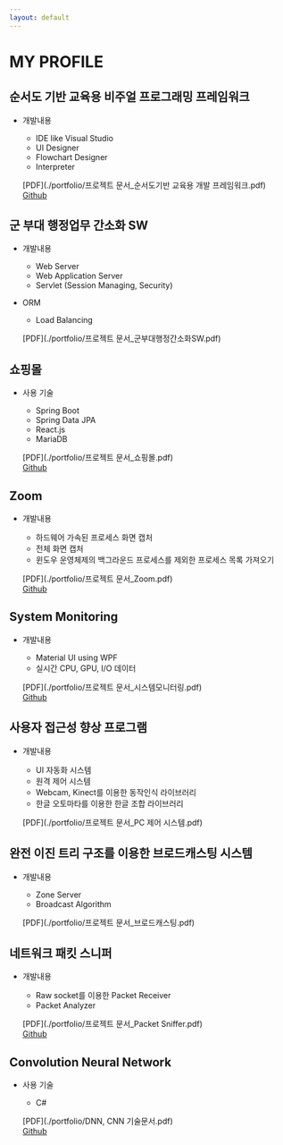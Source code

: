 ```yaml
---
layout: default
---
```


# MY PROFILE

## 순서도 기반 교육용 비주얼 프로그래밍 프레임워크
- 개발내용  
 	
	* IDE like Visual Studio
	* UI Designer
	* Flowchart Designer
	* Interpreter
	
	[PDF](./portfolio/프로젝트 문서_순서도기반 교육용 개발 프레임워크.pdf)  
	[Github](https://github.com/zkdlu/Flower-Project/tree/master/%EC%9D%B4%EC%A0%84%20%EA%B0%9C%EB%B0%9C%20%EC%BD%94%EB%93%9C/FLOWeR_Garden)




## 군 부대 행정업무 간소화 SW
- 개발내용  
 	
	* Web Server
	* Web Application Server
	* Servlet (Session Managing, Security)
* ORM
	* Load Balancing
	
	[PDF](./portfolio/프로젝트 문서_군부대행정간소화SW.pdf)  




## 쇼핑몰
- 사용 기술  
	
	* Spring Boot  
	* Spring Data JPA  
	* React.js  
	* MariaDB  
	
	[PDF](./portfolio/프로젝트 문서_쇼핑몰.pdf)  
	[Github](https://github.com/zkdlu/Mall-Mall)     




## Zoom
- 개발내용  
 	
	* 하드웨어 가속된 프로세스 화면 캡처
	* 전체 화면 캡처
	* 윈도우 운영체제의 백그라운드 프로세스를 제외한 프로세스 목록 가져오기
	
	[PDF](./portfolio/프로젝트 문서_Zoom.pdf)  
	[Github](https://github.com/zkdlu/Zoom)  




## System Monitoring
- 개발내용  
 	
	* Material UI using WPF
	* 실시간 CPU, GPU, I/O 데이터
	
	[PDF](./portfolio/프로젝트 문서_시스템모니터링.pdf)  
	[Github](https://github.com/zkdlu/PC-monitoring)  




## 사용자 접근성 향상 프로그램

- 개발내용  
 	
	* UI 자동화 시스템
	* 원격 제어 시스템
	* Webcam, Kinect를 이용한 동작인식 라이브러리
	* 한글 오토마타를 이용한 한글 조합 라이브러리
	
	[PDF](./portfolio/프로젝트 문서_PC 제어 시스템.pdf)  




## 완전 이진 트리 구조를 이용한 브로드캐스팅 시스템
- 개발내용  
 	
	* Zone Server
	* Broadcast Algorithm
	
	[PDF](./portfolio/프로젝트 문서_브로드캐스팅.pdf)  




## 네트워크 패킷 스니퍼
- 개발내용  
 	
	* Raw socket를 이용한 Packet Receiver
	* Packet Analyzer
	
	[PDF](./portfolio/프로젝트 문서_Packet Sniffer.pdf)  
	[Github](https://github.com/zkdlu/packet_sniffer_rawsocket)  



## Convolution Neural Network
- 사용 기술  
 	
	* C#  

	[PDF](./portfolio/DNN, CNN 기술문서.pdf)  
	[Github](https://github.com/zkdlu/CS_Convolution-Neural-Network)  